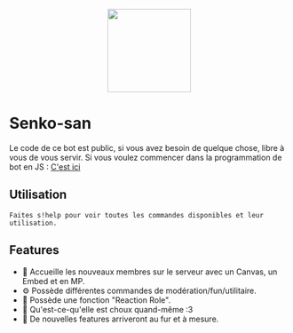 <p align="center"><img height="150" width="150" class="center" src="https://cdn.discordapp.com/avatars/712373511406223381/d566250c5f85d9103bcee9175b5c5032.png"></p>

# Senko-san
Le code de ce bot est public, si vous avez besoin de quelque chose, libre à vous de vous servir. 
Si vous voulez commencer dans la programmation de bot en JS : <a href="https://www.youtube.com/watch?v=99vRCMtXB8g&list=PLuWyq_EO5_ALOnpxptlqQA5FR75Nza2PQ">C'est ici</a> 

## Utilisation

```
Faites s!help pour voir toutes les commandes disponibles et leur utilisation.
```

## Features
<ul>
<li>👋 Accueille les nouveaux membres sur le serveur avec un Canvas, un Embed et en MP.
<li>⚙️ Possède différentes commandes de modération/fun/utilitaire.
<li>🔰 Possède une fonction "Reaction Role".
<li>🥰 Qu'est-ce-qu'elle est choux quand-même :3
<li>🥳 De nouvelles features arriveront au fur et à mesure.
</ul>
